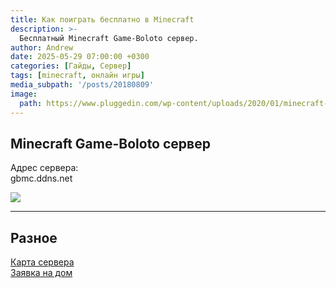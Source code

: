 ```yaml
---
title: Как поиграть бесплатно в Minecraft
description: >-
  Бесплатный Minecraft Game-Boloto сервер.
author: Andrew
date: 2025-05-29 07:00:00 +0300
categories: [Гайды, Сервер]
tags: [minecraft, онлайн игры]
media_subpath: '/posts/20180809'
image:
  path: https://www.pluggedin.com/wp-content/uploads/2020/01/minecraft-review-image.jpg
---
```


## Minecraft Game-Boloto сервер
Адрес сервера:   
gbmc.ddns.net  

![](https://mcapi.us/server/image?ip=gbmc.ddns.net)

----

## Разное
[Карта сервера](http://gbmc.ddns.net:7229/)  
[Заявка на дом ](https://forms.gle/VDewc2pBb6c8jWW28)  